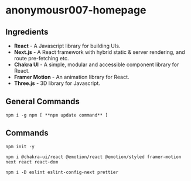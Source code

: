 # anonymousr007-homepage

## Ingredients

* **React** - A Javascript library for building UIs.
* **Next.js** - A React framework with hybrid static & server rendering, and route pre-fetching etc.
* **Chakra UI** - A simple, modular and accessible component library for React.
* **Framer Motion** - An animation library for React.
* **Three.js** - 3D library for Javascript.

## General Commands


```
npm i -g npm [ **npm update command** ]
```

## Commands

```
npm init -y
```

```
npm i @chakra-ui/react @emotion/react @emotion/styled framer-motion next react react-dom
```

```
npm i -D eslint eslint-config-next prettier
```